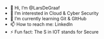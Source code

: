 - 👋 Hi, I’m @LarsDeGraaf
- 👀 I’m interested in Cloud & Cyber Security
- 🌱 I’m currently learning Git & GItHub
- 📫 How to reach me: LinkedIn
- ⚡ Fun fact: The S in IOT stands for Secure

<!---
LarsDeGraaf/LarsDeGraaf is a ✨ special ✨ repository because its `README.md` (this file) appears on your GitHub profile.
You can click the Preview link to take a look at your changes.
--->
